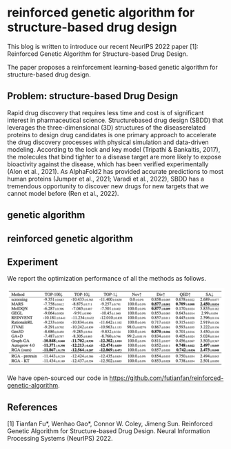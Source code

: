 # reinforced genetic algorithm for structure-based drug design


This blog is written to introduce our recent NeurIPS 2022 paper [1]: Reinforced Genetic Algorithm for Structure-based Drug Design. 


The paper proposes a reinforcement learning-based genetic algorithm for structure-based drug design. 





## Problem: structure-based Drug Design


Rapid drug discovery that requires less time and cost is of significant interest in pharmaceutical science. Structurebased drug design (SBDD) that leverages the three-dimensional (3D) structures of the diseaserelated proteins to design drug candidates is one primary approach to accelerate the drug discovery processes with
physical simulation and data-driven modeling. According to the lock and key model (Tripathi & Bankaitis, 2017), the molecules that bind tighter to a disease target are more likely to expose bioactivity against the disease, which has been verified experimentally (Alon et al., 2021). As AlphaFold2 has provided accurate predictions to most human proteins (Jumper et al., 2021; Varadi et al., 2022), SBDD has a tremendous opportunity to discover new drugs for new targets that we cannot model before (Ren et al., 2022).



## genetic algorithm



## reinforced genetic algorithm




## Experiment


We report the optimization performance of all the methods as follows. 

<p align="center"><img src="fig/results.png" alt="logo" width="600px" /></p>




We have open-sourced our code in https://github.com/futianfan/reinforced-genetic-algorithm.

## References

[1] Tianfan Fu*, Wenhao Gao*, Connor W. Coley, Jimeng Sun. Reinforced Genetic Algorithm for Structure-based Drug Design. Neural Information Processing Systems (NeurIPS) 2022. 






